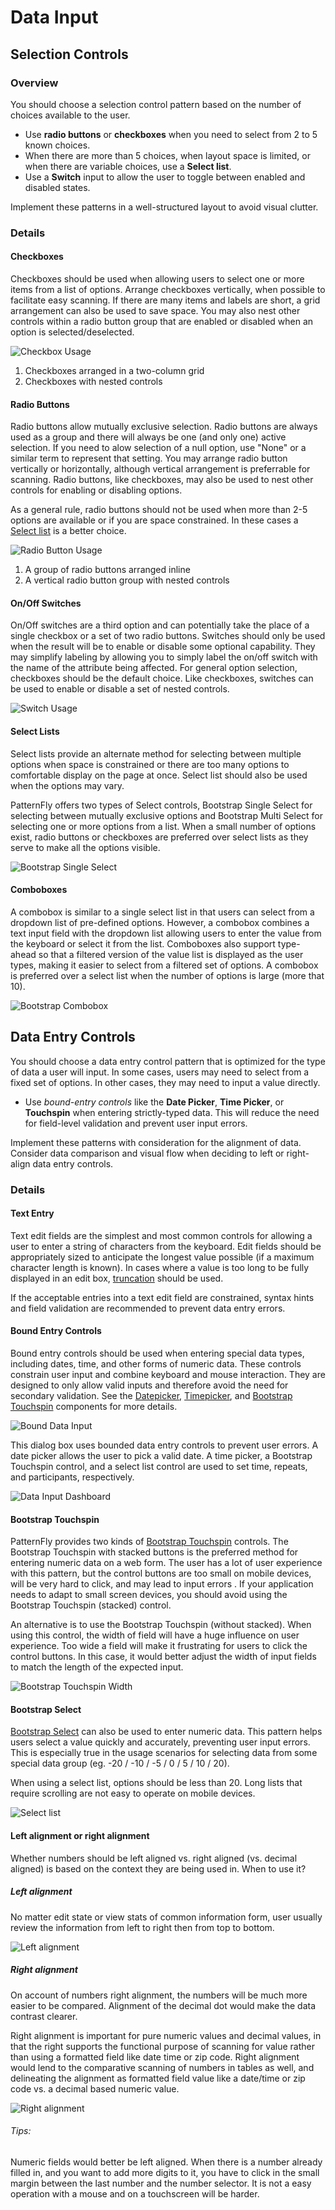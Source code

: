 # Data Input

## Selection Controls

### Overview
You should choose a selection control pattern based on the number of choices available to the user.
* Use **radio buttons** or **checkboxes** when you need to select from 2 to 5 known choices.
* When there are more than 5 choices, when layout space is limited, or when there are variable choices, use a **Select list**.
* Use a **Switch** input to allow the user to toggle between enabled and disabled states.

Implement these patterns in a well-structured layout to avoid visual clutter.

### Details

#### Checkboxes
Checkboxes should be used when allowing users to select one or more items from a list of options. Arrange checkboxes vertically, when possible to facilitate easy scanning. If there are many items and labels are short, a grid arrangement can also be used to save space. You may also nest other controls within a radio button group that are enabled or disabled when an option is selected/deselected.

![Checkbox Usage](img/data-input-checkboxes.png)
1. Checkboxes arranged in a two-column grid
2. Checkboxes with nested controls

#### Radio Buttons
Radio buttons allow mutually exclusive selection. Radio buttons are always used as a group and there will always be one (and only one) active selection. If you need to alow selection of a null option, use "None" or a similar term to represent that setting. You may arrange radio button vertically or horizontally, although vertical arrangement is preferrable for scanning. Radio buttons, like checkboxes, may also be used to nest other controls for enabling or disabling options.

As a general rule, radio buttons should not be used when more than 2-5 options are available or if you are space constrained. In these cases a [Select list](#select-lists) is a better choice.

![Radio Button Usage](img/data-input-radio-buttons.png)
1. A group of radio buttons arranged inline
2. A vertical radio button group with nested controls

#### On/Off Switches
On/Off switches are a third option and can potentially take the place of a single checkbox or a set of two radio buttons. Switches should only be used when the result will be to enable or disable some optional capability. They may simplify labeling by allowing you to simply label the on/off switch with the name of the attribute being affected. For general option selection, checkboxes should be the default choice. Like checkboxes, switches can be used to enable or disable a set of nested controls.

![Switch Usage](img/data-input-switch.png)


#### Select Lists
Select lists provide an alternate method for selecting between multiple options when space is constrained or there are too many options to comfortable display on the page at once. Select list should also be used when the options may vary.

PatternFly offers two types of Select controls, Bootstrap Single Select for selecting between mutually exclusive options and Bootstrap Multi Select for selecting one or more options from a list. When a small number of options exist, radio buttons or checkboxes are preferred over select lists as they serve to make all the options visible.

![Bootstrap Single Select](img/bootstrap-single-multi-select.png)

#### Comboboxes
A combobox is similar to a single select list in that users can select from a dropdown list of pre-defined options. However, a combobox combines a text input field with the dropdown list allowing users to enter the value from the keyboard or select it from the list. Comboboxes also support type-ahead so that a filtered version of the value list is displayed as the user types, making it easier to select from a filtered set of options. A combobox is preferred over a select list when the number of options is large (more that 10).

![Bootstrap Combobox](img/bootstrap-combobox.png)


## Data Entry Controls
You should choose a data entry control pattern that is optimized for the type of data a user will input. In some cases, users may need to select from a fixed set of options. In other cases, they may need to input a value directly.
* Use *bound-entry controls* like the **Date Picker**, **Time Picker**, or **Touchspin** when entering strictly-typed data. This will reduce the need for field-level validation and prevent user input errors.

Implement these patterns with consideration for the alignment of data. Consider data comparison and visual flow when deciding to left or right-align data entry controls.

### Details

#### Text Entry
Text edit fields are the simplest and most common controls for allowing a user to enter a string of characters from the keyboard. Edit fields should be appropriately sized to anticipate the longest value possible (if a maximum character length is known). In cases where a value is too long to be fully displayed in an edit box, [truncation](http://www.patternfly.org/styles/terminology-and-wording/#_) should be used.

If the acceptable entries into a text edit field are constrained, syntax hints and field validation are recommended to prevent data entry errors.

#### Bound Entry Controls
Bound entry controls should be used when entering special data types, including dates, time, and other forms of numeric data. These controls constrain user input and combine keyboard and mouse interaction. They are designed to only allow valid inputs and therefore avoid the need for secondary validation. See the [Datepicker](http://www.patternfly.org/pattern-library/forms-and-controls/datepicker/), [Timepicker](http://www.patternfly.org/pattern-library/forms-and-controls/timepicker/), and [Bootstrap Touchspin](http://www.patternfly.org/pattern-library/widgets/#bootstrap-touchspin) components for more details.

![Bound Data Input](img/data-input-bound-controls.png)

This dialog box uses bounded data entry controls to prevent user errors. A date picker allows the user to pick a valid date. A time picker, a Bootstrap Touchspin control, and a select list control are used to set time, repeats, and participants, respectively.

![Data Input Dashboard](img/data-input-dashboard.png)

#### Bootstrap Touchspin
PatternFly provides two kinds of [Bootstrap Touchspin](http://www.patternfly.org/pattern-library/widgets/#bootstrap-touchspin) controls. The Bootstrap Touchspin with stacked buttons is the preferred method for entering numeric data on a web form. The user has a lot of user experience with this pattern, but the control buttons are too small on mobile devices, will be very hard to click, and may lead to input errors . If your application needs to adapt to small screen devices, you should avoid using the Bootstrap Touchspin (stacked) control.

An alternative is to use the Bootstrap Touchspin (without stacked). When using this control, the width of field will have a huge influence on user experience. Too wide a field will make it frustrating for users to click the control buttons. In this case, it would better adjust the width of input fields to match the length of the expected input.

![Bootstrap Touchspin Width](img/data-input-bootstrap-touchspin-width.png)

#### Bootstrap Select
[Bootstrap Select]( http://www.patternfly.org/pattern-library/widgets/#bootstrap-select) can also be used to enter numeric data. This pattern helps users select a value quickly and accurately, preventing user input errors. This is especially true in the usage scenarios for selecting data from some special data group (eg. -20 / -10 / -5 / 0 / 5 / 10 / 20).

When using a select list, options should be less than 20. Long lists that require scrolling are not easy to operate on mobile devices.

![Select list](img/data-input-select-list.png)

#### Left alignment or right alignment
Whether numbers should be left aligned vs. right aligned (vs. decimal aligned) is based on the context they are being used in. When to use it?

##### Left alignment
No matter edit state or view stats of common information form, user usually review the information from left to right then from top to bottom.

![Left alignment](img/left-alignment.png)

##### Right alignment
On account of numbers right alignment, the numbers will be much more easier to be compared. Alignment of the decimal dot would make the data contrast clearer.

Right alignment is important for pure numeric values and decimal values, in that the right supports the functional purpose of scanning for value rather than using a formatted field like date time or zip code. Right alignment would lend to the comparative scanning of numbers in tables as well, and delineating the alignment as formatted field value like a date/time or zip code vs. a decimal based numeric value.

![Right alignment](img/right-alignment.png)

###### Tips:
Numeric fields would better be left aligned.
When there is a number already filled in, and you want to add more digits to it, you have to click in the small margin between the last number and the number selector. It is not a easy operation with a mouse and on a touchscreen will be harder.
